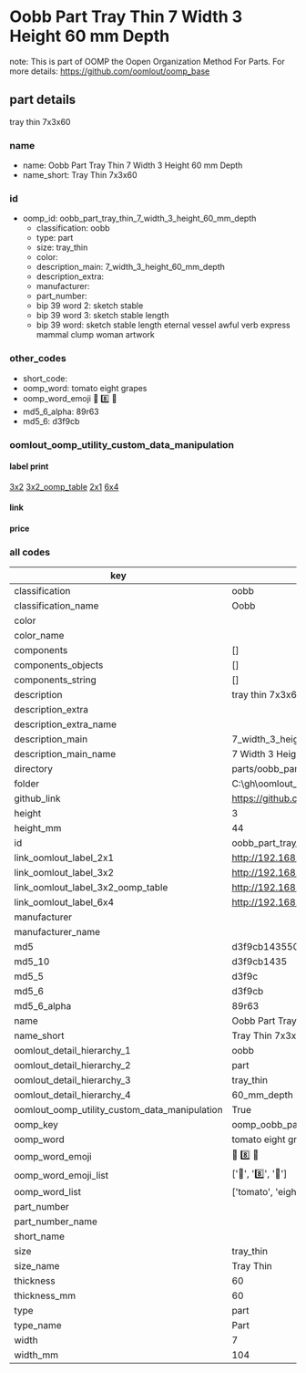 # Oobb Part Tray Thin 7 Width 3 Height 60 mm Depth  

note: This is part of OOMP the Oopen Organization Method For Parts. For more details: https://github.com/oomlout/oomp_base

##  part details
  



tray thin 7x3x60



### name
* name: Oobb Part Tray Thin 7 Width 3 Height 60 mm Depth
* name_short: Tray Thin 7x3x60 
### id
* oomp_id: oobb_part_tray_thin_7_width_3_height_60_mm_depth
  * classification: oobb
  * type: part
  * size: tray_thin
  * color: 
  * description_main: 7_width_3_height_60_mm_depth
  * description_extra: 
  * manufacturer: 
  * part_number: 
  * bip 39 word 2: sketch stable
  * bip 39 word 3: sketch stable length
  * bip 39 word: sketch stable length eternal vessel awful verb express mammal clump woman artwork

### other_codes
* short_code: 
* oomp_word: tomato eight grapes
* oomp_word_emoji :tomato: :eight: :grapes:
* md5_6_alpha: 89r63
* md5_6: d3f9cb






### oomlout_oomp_utility_custom_data_manipulation
#### label print
[3x2](http://192.168.1.245:1112/?label=oomp%2089r63)
[3x2_oomp_table](http://192.168.1.108:1112/?label=oomp%2089r63)
[2x1](http://192.168.1.242:1112/?label=oomp%2089r63)
[6x4](http://192.168.1.55:1112/?label=oomp%2089r63)    

#### link

                              

#### price







### all codes 
| key | value |  
| --- | --- |  
| classification | oobb |  
| classification_name | Oobb |  
| color |  |  
| color_name |  |  
| components | [] |  
| components_objects | [] |  
| components_string | [] |  
| description | tray thin 7x3x60 |  
| description_extra |  |  
| description_extra_name |  |  
| description_main | 7_width_3_height_60_mm_depth |  
| description_main_name | 7 Width 3 Height 60 mm Depth |  
| directory | parts/oobb_part_tray_thin_7_width_3_height_60_mm_depth |  
| folder | C:\gh\oomlout_oobb_version_4_generated_parts\things\oobb_part_tray_thin_7_width_3_height_60_mm_depth |  
| github_link | https://github.com/oomlout/oomlout_oomp_part_src/tree/main/parts/oobb_part_tray_thin_7_width_3_height_60_mm_depth |  
| height | 3 |  
| height_mm | 44 |  
| id | oobb_part_tray_thin_7_width_3_height_60_mm_depth |  
| link_oomlout_label_2x1 | http://192.168.1.242:1112/?label=oomp%2089r63 |  
| link_oomlout_label_3x2 | http://192.168.1.245:1112/?label=oomp%2089r63 |  
| link_oomlout_label_3x2_oomp_table | http://192.168.1.108:1112/?label=oomp%2089r63 |  
| link_oomlout_label_6x4 | http://192.168.1.55:1112/?label=oomp%2089r63 |  
| manufacturer |  |  
| manufacturer_name |  |  
| md5 | d3f9cb143550de5042f984d90034f651 |  
| md5_10 | d3f9cb1435 |  
| md5_5 | d3f9c |  
| md5_6 | d3f9cb |  
| md5_6_alpha | 89r63 |  
| name | Oobb Part Tray Thin 7 Width 3 Height 60 mm Depth |  
| name_short | Tray Thin 7x3x60  |  
| oomlout_detail_hierarchy_1 | oobb |  
| oomlout_detail_hierarchy_2 | part |  
| oomlout_detail_hierarchy_3 | tray_thin |  
| oomlout_detail_hierarchy_4 | 60_mm_depth |  
| oomlout_oomp_utility_custom_data_manipulation | True |  
| oomp_key | oomp_oobb_part_tray_thin_7_width_3_height_60_mm_depth |  
| oomp_word | tomato eight grapes |  
| oomp_word_emoji | :tomato: :eight: :grapes: |  
| oomp_word_emoji_list | [':tomato:', ':eight:', ':grapes:'] |  
| oomp_word_list | ['tomato', 'eight', 'grapes'] |  
| part_number |  |  
| part_number_name |  |  
| short_name |  |  
| size | tray_thin |  
| size_name | Tray Thin |  
| thickness | 60 |  
| thickness_mm | 60 |  
| type | part |  
| type_name | Part |  
| width | 7 |  
| width_mm | 104 |  
